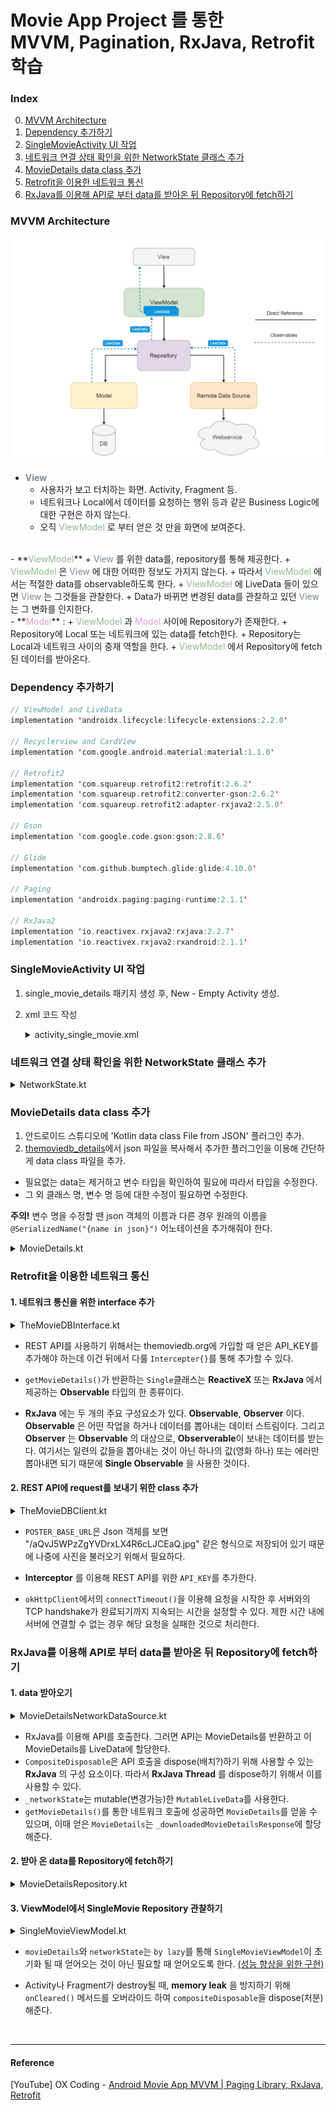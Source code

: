 # Movie App Project 를 통한 <br> MVVM, Pagination, RxJava, Retrofit 학습


### Index
0. [MVVM Architecture](#mvvm-architecture)
1. [Dependency 추가하기](#dependency-추가하기)
2. [SingleMovieActivity UI 작업](#singlemovieactivity-ui-작업)
3. [네트워크 연결 상태 확인을 위한 NetworkState 클래스 추가](#네트워크-연결-상태-확인을-위한-networkstate-클래스-추가)
4. [MovieDetails data class 추가](#moviedetails-data-class-추가)
5. [Retrofit을 이용한 네트워크 통신](#retrofit을-이용한-네트워크-통신)
6. [RxJava를 이용해 API로 부터 data를 받아온 뒤 Repository에 fetch하기](#rxjava를-이용해-api로-부터-data를-받아온-뒤-repository에-fetch하기)

### MVVM Architecture
![mvvm_architecture](/images/mvvm_architecture.png)

- **<span style="color:LightSlateGrey">View</span>**
  + 사용자가 보고 터치하는 화면. Activity, Fragment 등.
  + 네트워크나 Local에서 데이터를 요청하는 행위 등과 같은 Business Logic에 대한 구현은 하지 않는다.
  + 오직 <span style="color:DarkSeaGreen">ViewModel</span> 로 부터 얻은 것 만을 화면에 보여준다.
<br>
- **<span style="color:DarkSeaGreen">ViewModel</span>**
  + <span style="color:LightSlateGrey">View</span> 를 위한 data를, repository를 통해 제공한다.
  + <span style="color:DarkSeaGreen">ViewModel</span> 은 <span style="color:LightSlateGrey">View</span> 에 대한 어떠한 정보도 가지지 않는다.
  + 따라서 <span style="color:DarkSeaGreen">ViewModel</span> 에서는 적절한 data를 observable하도록 한다.
  + <span style="color:DarkSeaGreen">ViewModel</span> 에 LiveData 들이 있으면 <span style="color:LightSlateGrey">View</span> 는 그것들을 관찰한다.
  + Data가 바뀌면 변경된 data를 관찰하고 있던 <span style="color:LightSlateGrey">View</span> 는 그 변화를 인지한다.
<br>
- **<span style="color:Plum">Model</span>** :
  + <span style="color:DarkSeaGreen">ViewModel</span> 과 <span style="color:Plum">Model</span> 사이에 Repository가 존재한다.
  + Repository에 Local 또는 네트워크에 있는 data를 fetch한다.
  + Repository는 Local과 네트워크 사이의 중재 역할을 한다.
  + <span style="color:DarkSeaGreen">ViewModel</span> 에서 Repository에 fetch된 데이터를 받아온다.



### Dependency 추가하기

```kotlin
// ViewModel and LiveData
implementation 'androidx.lifecycle:lifecycle-extensions:2.2.0'

// Recyclerview and CardView
implementation 'com.google.android.material:material:1.1.0'

// Retrofit2
implementation 'com.squareup.retrofit2:retrofit:2.6.2'
implementation 'com.squareup.retrofit2:converter-gson:2.6.2'
implementation 'com.squareup.retrofit2:adapter-rxjava2:2.5.0'

// Gson
implementation 'com.google.code.gson:gson:2.8.6'

// Glide
implementation 'com.github.bumptech.glide:glide:4.10.0'

// Paging
implementation 'androidx.paging:paging-runtime:2.1.1'

// RxJava2
implementation 'io.reactivex.rxjava2:rxjava:2.2.7'
implementation 'io.reactivex.rxjava2:rxandroid:2.1.1'
```

### SingleMovieActivity UI 작업

1. single_movie_details 패키지 생성 후, New - Empty Activity 생성.

2. xml 코드 작성
    <details><summary> activity_single_movie.xml </summary>

    ```xml
    <?xml version="1.0" encoding="utf-8"?>
    <androidx.constraintlayout.widget.ConstraintLayout xmlns:android="http://schemas.android.com/apk/res/android"
        xmlns:app="http://schemas.android.com/apk/res-auto"
        xmlns:tools="http://schemas.android.com/tools"
        android:layout_width="match_parent"
        android:layout_height="match_parent"
        tools:context=".ui.single_movie_details.SingleMovieActivity">

        <LinearLayout
            android:layout_width="match_parent"
            android:layout_height="match_parent"
            android:orientation="vertical">

            <ProgressBar
                android:id="@+id/progress_bar"
                android:layout_width="wrap_content"
                android:layout_height="match_parent"
                android:layout_gravity="center"
                android:visibility="gone" />

            <TextView
                android:id="@+id/tv_error"
                android:layout_width="match_parent"
                android:layout_height="match_parent"
                android:gravity="center"
                android:text="@string/network_error_msg"
                android:visibility="gone" />

            <ScrollView
                android:layout_width="match_parent"
                android:layout_height="match_parent">

                <LinearLayout
                    android:id="@+id/linear_layout"
                    android:layout_width="match_parent"
                    android:layout_height="match_parent"
                    android:orientation="vertical">

                    <ImageView
                        android:id="@+id/iv_movie_poster"
                        android:layout_width="match_parent"
                        android:layout_height="500dp"
                        android:layout_gravity="center"
                        android:scaleType="centerCrop"
                        android:src="@drawable/movie_poster_placeholder" />

                    <LinearLayout
                        android:layout_width="match_parent"
                        android:layout_height="match_parent"
                        android:layout_margin="8dp"
                        android:orientation="vertical">

                        <TextView
                            android:id="@+id/tv_title"
                            android:layout_width="wrap_content"
                            android:layout_height="wrap_content"
                            android:text="movie"
                            android:textSize="18sp"
                            android:textStyle="bold" />

                        <TextView
                            android:id="@+id/tv_tagline"
                            android:layout_width="wrap_content"
                            android:layout_height="wrap_content"
                            android:text="sub title"
                            android:textSize="14sp"
                            android:textStyle="bold" />

                        <TextView
                            android:layout_width="wrap_content"
                            android:layout_height="wrap_content"
                            android:text="Movie Info"
                            android:layout_marginTop="15dp"
                            android:textSize="14sp"
                            android:textStyle="bold"/>

                        <LinearLayout
                            android:layout_width="match_parent"
                            android:layout_height="match_parent"
                            android:orientation="horizontal">

                            <TextView
                                android:layout_width="wrap_content"
                                android:layout_height="wrap_content"
                                android:layout_marginTop="2dp"
                                android:text="ReleaseDate: "
                                android:textSize="12sp"
                                android:textStyle="bold"/>

                            <TextView
                                android:id="@+id/tv_release_date"
                                android:layout_width="wrap_content"
                                android:layout_height="wrap_content"
                                android:layout_marginTop="2dp"
                                android:text="2019"
                                android:textSize="12sp"/>

                        </LinearLayout>

                        <LinearLayout
                            android:layout_width="match_parent"
                            android:layout_height="match_parent"
                            android:orientation="horizontal">

                            <TextView
                                android:layout_width="wrap_content"
                                android:layout_height="wrap_content"
                                android:layout_marginTop="2dp"
                                android:text="Rating: "
                                android:textSize="12sp"
                                android:textStyle="bold"/>

                            <TextView
                                android:id="@+id/tv_rating"
                                android:layout_width="wrap_content"
                                android:layout_height="wrap_content"
                                android:layout_marginTop="2dp"
                                android:text="8"
                                android:textSize="12sp"/>

                        </LinearLayout>

                        <LinearLayout
                            android:layout_width="match_parent"
                            android:layout_height="match_parent"
                            android:orientation="horizontal">

                            <TextView
                                android:layout_width="wrap_content"
                                android:layout_height="wrap_content"
                                android:text="Runtime: "
                                android:textSize="12sp"
                                android:textStyle="bold"/>

                            <TextView
                                android:id="@+id/tv_runtime"
                                android:layout_width="wrap_content"
                                android:layout_height="wrap_content"
                                android:layout_marginTop="2dp"
                                android:text="2.3 hr"
                                android:textSize="12sp"/>

                        </LinearLayout>

                        <LinearLayout
                            android:layout_width="match_parent"
                            android:layout_height="match_parent"
                            android:orientation="horizontal">

                            <TextView
                                android:layout_width="wrap_content"
                                android:layout_height="wrap_content"
                                android:layout_marginTop="2dp"
                                android:text="Budget: "
                                android:textSize="12sp"
                                android:textStyle="bold"/>

                            <TextView
                                android:id="@+id/tv_budget"
                                android:layout_width="wrap_content"
                                android:layout_height="wrap_content"
                                android:layout_marginTop="2dp"
                                android:text="130,000"
                                android:textSize="12sp"/>

                        </LinearLayout>

                        <LinearLayout
                            android:layout_width="match_parent"
                            android:layout_height="match_parent"
                            android:orientation="horizontal">

                            <TextView
                                android:layout_width="wrap_content"
                                android:layout_height="wrap_content"
                                android:layout_marginTop="2dp"
                                android:text="Revenue: "
                                android:textSize="12sp"
                                android:textStyle="bold"/>

                            <TextView
                                android:id="@+id/tv_revenue"
                                android:layout_width="wrap_content"
                                android:layout_height="wrap_content"
                                android:layout_marginTop="2dp"
                                android:text="130,000"
                                android:textSize="12sp"/>

                        </LinearLayout>

                        <TextView
                            android:layout_width="wrap_content"
                            android:layout_height="wrap_content"
                            android:layout_marginTop="2dp"
                            android:text="Overview"
                            android:textSize="12sp"
                            android:textStyle="bold"/>

                        <TextView
                            android:id="@+id/tv_overview"
                            android:layout_width="wrap_content"
                            android:layout_height="wrap_content"
                            android:layout_marginTop="2dp"
                            android:text="overview ........"
                            android:textSize="12sp"/>

                    </LinearLayout>
                </LinearLayout>

            </ScrollView>

        </LinearLayout>

    </androidx.constraintlayout.widget.ConstraintLayout>
    ```

    </details>


### 네트워크 연결 상태 확인을 위한 NetworkState 클래스 추가

<details><summary> NetworkState.kt </summary>

```kotlin
package com.whalez.movieappmvvm.data.repository

enum class Status {
    RUNNING,
    SUCCESS,
    FAILED
}

class NetworkState(val status: Status, val msg: String) {

    companion object {
        val LOADED: NetworkState = NetworkState(Status.SUCCESS, "Success")
        val LOADING: NetworkState = NetworkState(Status.RUNNING, "Running")
        val ERROR: NetworkState = NetworkState(Status.FAILED, "문제가 발생했습니다!")
        val ENDOFLIST: NetworkState = NetworkState(Status.FAILED, "페이지의 끝에 도달했습니다.")
    }
}
```

</details>


### MovieDetails data class 추가

1. 안드로이드 스튜디오에 'Kotlin data class File from JSON' 플러그인 추가.
2. [themoviedb_details](https://developers.themoviedb.org/3/movies/get-movie-details)에서 json 파일을 복사해서 추가한 플러그인을 이용해 간단하게 data class 파일을 추가.
  - 필요없는 data는 제거하고 변수 타입을 확인하여 필요에 따라서 타입을 수정한다.
  - 그 외 클래스 명, 변수 명 등에 대한 수정이 필요하면 수정한다.

  **주의!**
  변수 명을 수정할 땐 json 객체의 이름과 다른 경우 원래의 이름을 `@SerializedName("{name in json}")` 어노테이션을 추가해줘야 한다.

  <details><summary> MovieDetails.kt </summary>

  ```kotlin
  package com.whalez.movieappmvvm.data.vo

  import com.google.gson.annotations.SerializedName

  data class MovieDetails(
      val budget: Int,
      val id: Int,
      val overview: String,
      val popularity: Double,
      @SerializedName("poster_path")
      val posterPath: String,
      @SerializedName("release_date")
      val releaseDate: String,
      val revenue: Int,
      val runtime: Int,
      val status: String,
      val tagline: String,
      val title: String,
      val video: Boolean,
      @SerializedName("vote_average")
      val rating: Double
  )
  ```

  </details>



### Retrofit을 이용한 네트워크 통신

#### 1. 네트워크 통신을 위한 interface 추가

  <details><summary> TheMovieDBInterface.kt </summary>

  ```kotlin
  package com.whalez.movieappmvvm.data.api

  import com.whalez.movieappmvvm.data.vo.MovieDetails
  import com.whalez.movieappmvvm.data.vo.MovieResponse
  import io.reactivex.Single
  import retrofit2.http.GET
  import retrofit2.http.Path
  import retrofit2.http.Query

  interface TheMovieDBInterface {

      // https://api.themoviedb.org/3/movie/popular?api_key=3a1721be25cfab49572c0fa487fa4258
      // https://api.themoviedb.org/3/movie/454626?api_key=3a1721be25cfab49572c0fa487fa4258
      // https://api.themoviedb.org/3/

      @GET("movie/{movie_id}")
      fun getMovieDetails(@Path("movie_id") id: Int): Single<MovieDetails>

  }
  ```

  </details>

  - REST API를 사용하기 위해서는 themoviedb.org에 가입할 때 얻은 API_KEY를 추가해야 하는데 이건 뒤에서 다룰 `Intercepter{}`를 통해 추가할 수 있다.

  - `getMovieDetails()`가 반환하는 `Single`클래스는 **ReactiveX** 또는 **RxJava** 에서 제공하는 **Observable** 타입의 한 종류이다.

  - **RxJava** 에는 두 개의 주요 구성요소가 있다. **Observable**, **Observer** 이다. **Observable** 은 어떤 작업을 하거나 데이터를 뽑아내는 데이터 스트림이다. 그리고 **Observer** 는 **Observable** 의 대상으로, **Observerable**이 보내는 데이터를 받는다.
  여기서는 일련의 값들을 뽑아내는 것이 아닌 하나의 값(영화 하나) 또는 에러만 뽑아내면 되기 때문에 **Single Observable** 을 사용한 것이다.


#### 2. REST API에 request를 보내기 위한 class 추가

  <details><summary> TheMovieDBClient.kt </summary>

  ```kotlin
  package com.whalez.movieappmvvm.data.api

  import okhttp3.Interceptor
  import okhttp3.OkHttpClient
  import retrofit2.Retrofit
  import retrofit2.adapter.rxjava2.RxJava2CallAdapterFactory
  import retrofit2.converter.gson.GsonConverterFactory
  import java.util.concurrent.TimeUnit

  const val API_KEY = "{MY_API_KEY}"
  const val BASE_URL = "https://api.themoviedb.org/3/"

  const val POSTER_BASE_URL = "https://image.tmdb.org/t/p/w342"

  const val FIRST_PAGE = 1
  const val POST_PER_PAGE = 20

  // https://api.themoviedb.org/3/movie/popular?api_key=3a1721be25cfab49572c0fa487fa4258&page=1
  // https://api.themoviedb.org/3/movie/454626?api_key=3a1721be25cfab49572c0fa487fa4258
  // https://image.tmdb.org/t/p/w342//aQvJ5WPzZgYVDrxLX4R6cLJCEaQ.jpg

  object TheMovieDBClient {

      fun getClient(): TheMovieDBInterface {
          val requestInterceptor = Interceptor {
              val url = it.request()
                  .url()
                  .newBuilder()
                  .addQueryParameter("api_key", API_KEY)
                  .build()

              val request = it.request()
                  .newBuilder()
                  .url(url)
                  .build()

              return@Interceptor it.proceed(request)
          }

          val okHttpClient = OkHttpClient.Builder()
              .addInterceptor(requestInterceptor)
              .connectTimeout(60, TimeUnit.SECONDS)
              .build()

          return Retrofit.Builder()
              .client(okHttpClient)
              .baseUrl(BASE_URL)
              .addCallAdapterFactory(RxJava2CallAdapterFactory.create())
              .addConverterFactory(GsonConverterFactory.create())
              .build()
              .create(TheMovieDBInterface::class.java)
      }
  }
  ```

  </details>

- `POSTER_BASE_URL`은 Json 객체를 보면 "/aQvJ5WPzZgYVDrxLX4R6cLJCEaQ.jpg" 같은 형식으로 저장되어 있기 때문에 나중에 사진을 불러오기 위해서 필요하다.

- **Interceptor** 를 이용해 REST API를 위한 `API_KEY`를 추가한다.

- `okHttpClient`에서의 `connectTimeout()`을 이용해 요청을 시작한 후 서버와의 TCP handshake가 완료되기까지 지속되는 시간을 설정할 수 있다. 제한 시간 내에 서버에 연결할 수 없는 경우 해당 요청을 실패한 것으로 처리한다.


### RxJava를 이용해 API로 부터 data를 받아온 뒤 Repository에 fetch하기

#### 1. data 받아오기

  <details><summary> MovieDetailsNetworkDataSource.kt </summary>

  ```kotlin
  package com.whalez.movieappmvvm.data.repository

  import android.util.Log
  import androidx.lifecycle.LiveData
  import androidx.lifecycle.MutableLiveData
  import com.whalez.movieappmvvm.data.api.TheMovieDBInterface
  import com.whalez.movieappmvvm.data.vo.MovieDetails
  import io.reactivex.disposables.CompositeDisposable
  import io.reactivex.schedulers.Schedulers

  class MovieDetailsNetworkDataSource(
      private val apiService: TheMovieDBInterface,
      private val compositeDisposable: CompositeDisposable
  ) {
      private val _networkState = MutableLiveData<NetworkState>()
      val networkState: LiveData<NetworkState>
          get() = _networkState

      private val _downloadedMovieDetailsResponse = MutableLiveData<MovieDetails>()
      val downloadedMovieResponse: LiveData<MovieDetails>
          get() = _downloadedMovieDetailsResponse

      fun fetchMovieDetails(movieId: Int) {
          _networkState.postValue(NetworkState.LOADING)

          try {
              compositeDisposable.add(
                  apiService.getMovieDetails(movieId)
                  .subscribeOn(Schedulers.io())
                      .subscribe(
                          {
                              _downloadedMovieDetailsResponse.postValue(it)
                              _networkState.postValue(NetworkState.LOADED)
                          },
                          {
                              _networkState.postValue(NetworkState.ERROR)
                              Log.e("MovieDetailDataSource", it.message.toString())
                          }
                      ))

          } catch (e: Exception){
              Log.e("MovieDetailDataSource", e.message.toString())
          }
      }
  }
  ```

  </details>

- RxJava를 이용해 API를 호출한다. 그러면 API는 MovieDetails를 반환하고 이 MovieDetails를 LiveData에 할당한다.
- `CompositeDisposable`은 API 호출을 dispose(배치?)하기 위해 사용할 수 있는 **RxJava** 의 구성 요소이다. 따라서 **RxJava Thread** 를 dispose하기 위해서 이를 사용할 수 있다.
- `_networkState`는 mutable(변경가능)한 `MutableLiveData`를 사용한다.
- `getMovieDetails()`를 통한 네트워크 호출에 성공하면 `MovieDetails`를 얻을 수 있으며, 이때 얻은 `MovieDetails`는 `_downloadedMovieDetailsResponse`에 할당해준다.


#### 2. 받아 온 data를 Repository에 fetch하기

<details><summary> MovieDetailsRepository.kt </summary>

```kotlin
package com.whalez.movieappmvvm.ui.single_movie_details

import androidx.lifecycle.LiveData
import com.whalez.movieappmvvm.data.api.TheMovieDBInterface
import com.whalez.movieappmvvm.data.repository.MovieDetailsNetworkDataSource
import com.whalez.movieappmvvm.data.repository.NetworkState
import com.whalez.movieappmvvm.data.vo.MovieDetails
import io.reactivex.disposables.CompositeDisposable

class MovieDetailsRepository(private val apiService: TheMovieDBInterface) {

    private lateinit var movieDetailsNetworkDataSource: MovieDetailsNetworkDataSource

    fun fetchSingleMovieDetails(
        compositeDisposable: CompositeDisposable,
        movieId: Int
    ): LiveData<MovieDetails> {
        movieDetailsNetworkDataSource =
            MovieDetailsNetworkDataSource(apiService, compositeDisposable)
        movieDetailsNetworkDataSource.fetchMovieDetails(movieId)

        return movieDetailsNetworkDataSource.downloadedMovieResponse
    }

    fun getMovieDetailsNetworkState(): LiveData<NetworkState> {
        return movieDetailsNetworkDataSource.networkState
    }
}
```

</details>


#### 3. ViewModel에서 SingleMovie Repository 관찰하기

<details><summary> SingleMovieViewModel.kt </summary>

```kotlin
package com.whalez.movieappmvvm.ui.single_movie_details

import androidx.lifecycle.LiveData
import androidx.lifecycle.ViewModel
import com.whalez.movieappmvvm.data.repository.NetworkState
import com.whalez.movieappmvvm.data.vo.MovieDetails
import io.reactivex.disposables.CompositeDisposable

class SingleMovieViewModel(private val movieRepository: MovieDetailsRepository, movieId: Int) :
    ViewModel() {

    private val compositeDisposable = CompositeDisposable()

    val movieDetails: LiveData<MovieDetails> by lazy {
        movieRepository.fetchSingleMovieDetails(compositeDisposable, movieId)
    }

    val networkState: LiveData<NetworkState> by lazy {
        movieRepository.getMovieDetailsNetworkState()
    }

    override fun onCleared() {
        super.onCleared()
        compositeDisposable.dispose()
    }
}
```

</details>

- `movieDetails`와 `networkState`는 `by lazy`를 통해 `SingleMovieViewModel`이 초기화 될 때 얻어오는 것이 아닌 필요할 때 얻어오도록 한다. <u>(성능 향상을 위한 구현)</u>

- Activity나 Fragment가 destroy될 때, **memory leak** 을 방지하기 위해 `onCleared()` 메서드를 오버라이드 하여 `compositeDisposable`을 dispose(처분) 해준다.



<br>

---

#### Reference
[YouTube] OX Coding - [Android Movie App MVVM | Paging Library, RxJava, Retrofit](https://www.youtube.com/playlist?list=PLRRNzqzbPLd906bPH-xFz9Oy2IcjqVWCH)
